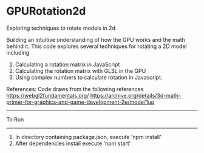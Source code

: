 # GPURotation2d

Exploring techniques to rotate models in 2d

Building an intuitive understanding of how the GPU works and the math behind it. This code explores several techniques for rotating a 2D model including

1. Calculating a rotation matrix in JavaScript
2. Calculating the rotation matrix with GLSL in the GPU
3. Using complex numbers to calculate rotation in Javascript.

References:
Code draws from the following references
https://webgl2fundamentals.org/
https://archive.org/details/3d-math-primer-for-graphics-and-game-development-2e/mode/1up

---

To Run

---

1. In directory containing package.json, execute 'npm install'
2. After dependencies install execute 'npm start'
